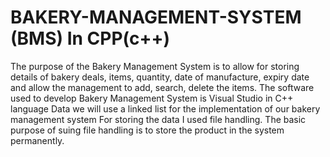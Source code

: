# BAKERY-MANAGEMENT-SYSTEM (BMS) In CPP(c++)
The purpose of the Bakery Management System is to allow for storing details of bakery deals, items, quantity, date of manufacture, expiry date and allow the management to add, search, delete the items.
The software used to develop Bakery Management System is 
Visual Studio in C++ language
Data we will use a linked list for the implementation of our bakery management system
For storing the data I used file handling. The basic purpose of suing file handling is to store the product in the system permanently.


















